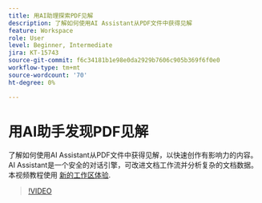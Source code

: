 ```yaml
---
title: 用AI助理探索PDF见解
description: 了解如何使用AI Assistant从PDF文件中获得见解
feature: Workspace
role: User
level: Beginner, Intermediate
jira: KT-15743
source-git-commit: f6c34181b1e98e0da2929b7606c905b369f6f0e0
workflow-type: tm+mt
source-wordcount: '70'
ht-degree: 0%

---
```


# 用AI助手发现PDF见解

了解如何使用AI Assistant从PDF文件中获得见解，以快速创作有影响力的内容。 AI Assistant是一个安全的对话引擎，可改进文档工作流并分析复杂的文档数据。 本视频教程使用 [新的工作区体验](new-workspace.md).


>[!VIDEO](https://video.tv.adobe.com/v/3430512?quality=12&learn=on&hidetitle=true)
